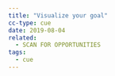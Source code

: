 ```yaml
---
title: "Visualize your goal"
cc-type: cue
date: 2019-08-04
related:
  - SCAN FOR OPPORTUNITIES
tags:
  - cue
---
```

